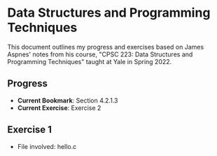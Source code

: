 # Data Structures and Programming Techniques

This document outlines my progress and exercises based on James Aspnes' notes from his course, "CPSC 223: Data Structures and Programming Techniques" taught at Yale in Spring 2022.

## Progress

- **Current Bookmark**: Section 4.2.1.3
- **Current Exercise**: Exercise 2

## Exercise 1

- File involved: hello.c